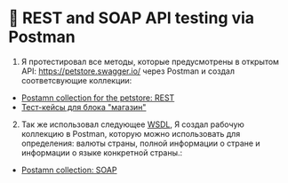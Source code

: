 #  🔗 REST and SOAP API testing via Postman 

1) Я протестировал все методы, которые предусмотрены в открытом API: https://petstore.swagger.io/ через Postman и создал соответсвующие коллекции:
 <ul>
<li>  <a href="https://www.postman.com/interstellar-trinity-701339/workspace/klim-cherneyko/collection/23517056-974b1511-f3b9-4d6c-8ad3-4a42a01d6fb5?action=share&creator=23517056">Postamn collection for the petstore: REST</a>  </li>
<li>  <a href="https://docs.google.com/spreadsheets/d/1bYeABQze4c-PKiJbmbKbxkM7TIT7BXkGnZpHMG09NeA/edit?usp=sharing"> Тест-кейсы для блока "магазин" </a>   </li>
</ul>

2) Так же использовал следующее <a href="http://webservices.oorsprong.org/websamples.countryinfo/CountryInfoService.wso?WSDL">WSDL</a>, Я создал рабочую коллекцию в Postman, которую можно использовать для определения: валюты страны, полной информации о стране и информации о языке конкретной страны.: 
 <ul>
<li> <a href="https://www.postman.com/interstellar-trinity-701339/workspace/klim-cherneyko/collection/23517056-74c4a38c-9de3-4f1d-98e1-971422035e46?action=share&creator=23517056">Postamn collection: SOAP</a>   </li>
</ul>